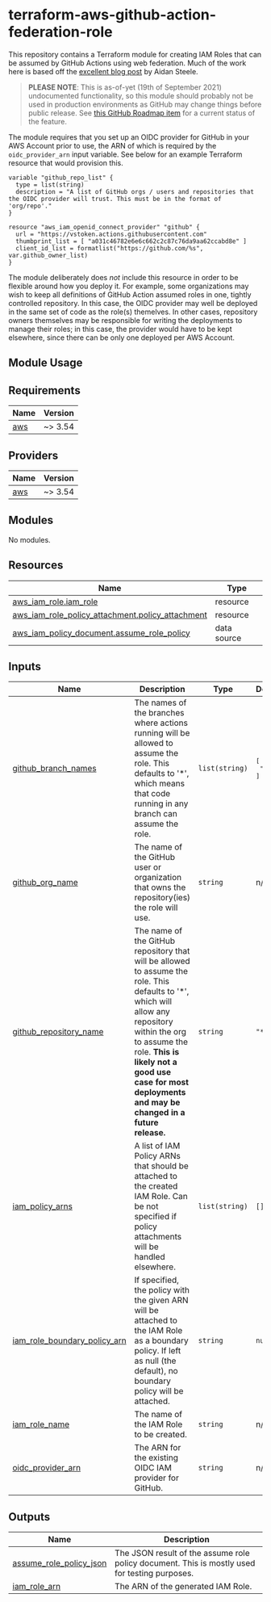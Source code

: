 # terraform-aws-github-action-federation-role

This repository contains a Terraform module for creating IAM Roles that can be assumed by GitHub Actions using web federation. Much of the work here is based off the [excellent blog post](https://awsteele.com/blog/2021/09/15/aws-federation-comes-to-github-actions.html) by Aidan Steele.

> **PLEASE NOTE**: This is as-of-yet (19th of September 2021) undocumented functionality, so this module should probably not be used in production environments as GitHub may change things before public release. See [this GitHub Roadmap item](https://github.com/github/roadmap/issues/249) for a current status of the feature.

The module requires that you set up an OIDC provider for GitHub in your AWS Account prior to use, the ARN of which is required by the `oidc_provider_arn` input variable. See below for an example Terraform resource that would provision this.

```hcl
variable "github_repo_list" {
  type = list(string)
  description = "A list of GitHub orgs / users and repositories that the OIDC provider will trust. This must be in the format of 'org/repo'."
}

resource "aws_iam_openid_connect_provider" "github" {
  url = "https://vstoken.actions.githubusercontent.com"
  thumbprint_list = [ "a031c46782e6e6c662c2c87c76da9aa62ccabd8e" ]
  client_id_list = formatlist("https://github.com/%s", var.github_owner_list)
}
```

The module deliberately does _not_ include this resource in order to be flexible around how you deploy it. For example, some organizations may wish to keep all definitions of GitHub Action assumed roles in one, tightly controlled repository. In this case, the OIDC provider may well be deployed in the same set of code as the role(s) themelves. In other cases, repository owners themselves may be responsible for writing the deployments to manage their roles; in this case, the provider would have to be kept elsewhere, since there can be only one deployed per AWS Account.

## Module Usage

<!--- BEGIN_TF_DOCS --->
## Requirements

| Name | Version |
|------|---------|
| <a name="requirement_aws"></a> [aws](#requirement\_aws) | ~> 3.54 |

## Providers

| Name | Version |
|------|---------|
| <a name="provider_aws"></a> [aws](#provider\_aws) | ~> 3.54 |

## Modules

No modules.

## Resources

| Name | Type |
|------|------|
| [aws_iam_role.iam_role](https://registry.terraform.io/providers/hashicorp/aws/latest/docs/resources/iam_role) | resource |
| [aws_iam_role_policy_attachment.policy_attachment](https://registry.terraform.io/providers/hashicorp/aws/latest/docs/resources/iam_role_policy_attachment) | resource |
| [aws_iam_policy_document.assume_role_policy](https://registry.terraform.io/providers/hashicorp/aws/latest/docs/data-sources/iam_policy_document) | data source |

## Inputs

| Name | Description | Type | Default | Required |
|------|-------------|------|---------|:--------:|
| <a name="input_github_branch_names"></a> [github\_branch\_names](#input\_github\_branch\_names) | The names of the branches where actions running will be allowed to assume the role. This defaults to '*', which means that code running in any branch can assume the role. | `list(string)` | <pre>[<br>  "*"<br>]</pre> | no |
| <a name="input_github_org_name"></a> [github\_org\_name](#input\_github\_org\_name) | The name of the GitHub user or organization that owns the repository(ies) the role will use. | `string` | n/a | yes |
| <a name="input_github_repository_name"></a> [github\_repository\_name](#input\_github\_repository\_name) | The name of the GitHub repository that will be allowed to assume the role. This defaults to '*', which will allow any repository within the org to assume the role. **This is likely not a good use case for most deployments and may be changed in a future release.** | `string` | `"*"` | no |
| <a name="input_iam_policy_arns"></a> [iam\_policy\_arns](#input\_iam\_policy\_arns) | A list of IAM Policy ARNs that should be attached to the created IAM Role. Can be not specified if policy attachments will be handled elsewhere. | `list(string)` | `[]` | no |
| <a name="input_iam_role_boundary_policy_arn"></a> [iam\_role\_boundary\_policy\_arn](#input\_iam\_role\_boundary\_policy\_arn) | If specified, the policy with the given ARN will be attached to the IAM Role as a boundary policy. If left as null (the default), no boundary policy will be attached. | `string` | `null` | no |
| <a name="input_iam_role_name"></a> [iam\_role\_name](#input\_iam\_role\_name) | The name of the IAM Role to be created. | `string` | n/a | yes |
| <a name="input_oidc_provider_arn"></a> [oidc\_provider\_arn](#input\_oidc\_provider\_arn) | The ARN for the existing OIDC IAM provider for GitHub. | `string` | n/a | yes |

## Outputs

| Name | Description |
|------|-------------|
| <a name="output_assume_role_policy_json"></a> [assume\_role\_policy\_json](#output\_assume\_role\_policy\_json) | The JSON result of the assume role policy document. This is mostly used for testing purposes. |
| <a name="output_iam_role_arn"></a> [iam\_role\_arn](#output\_iam\_role\_arn) | The ARN of the generated IAM Role. |

<!--- END_TF_DOCS --->
